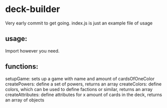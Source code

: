 # deck-builder
Very early commit to get going.
index.js is just an example file of usage

## usage:
Import however you need.

## functions:
setupGame: sets up a game with name and amount of cardsOfOneColor
createPowers: define a set of powers, returns an array
createColors: define colors, which can be used to define factions or similar, returns an array
createAttributes: define attributes for x amount of cards in the deck, returns an array of objects
